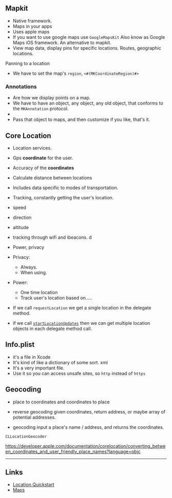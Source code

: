 ## Mapkit

* Native framework.
* Maps in your apps
* Uses apple maps
* If you want to use google maps use `GoogleMapsKit` Also know as Google Maps iOS framework. An alternative to mapkit.
* View map data, display pins for specific locations. Routes, geographic locations. 

Panning to a location

* We have to set the map's `region`, `<#(MKCoordinateRegion)#>`

### Annotations

* Are how we display points on a map.
* We have to have an object, any object, any old object, that conforms to the `MKAnnotation` protocol.
* 
* Pass that object to maps, and then customize if you like, that's it.

## Core Location

* Location services.
* Gps **coordinate** for the user.
* Accuracy of the **coordinates**
* Calculate distance between locations
* Includes data specific to modes of transportation. 
* Tracking, constantly getting the user's location.
* speed
* direction
* altitude
* tracking through wifi and ibeacons. d

* Power, privacy

* Privacy:
  * Always.
  * When using.

* Power:
  * One time location
  * Track user's location based on..... 

* If we call `requestLocation` we get a single location in the delegate method.
* if we call [`startLocationUpdates`](https://developer.apple.com/documentation/corelocation/cllocationmanager/1423750-startupdatinglocation?language=objc) then we can get multiple location objects in each delegate method call.

## Info.plist

* it's a file in Xcode
* It's kind of like a dictionary of some sort. xml
* It's a very important file.
* Use it so you can access unsafe sites, so `http` instead of `https`

## Geocoding

* place to coordinates and coordinates to place

* reverse geocoding given coordinates, return address, or maybe array of potential addresses. 
* geocoding input a place's name / address, and returns the coordinates.

`CLLocationGeocoder`

https://developer.apple.com/documentation/corelocation/converting_between_coordinates_and_user_friendly_place_names?language=objc

---

## Links

* [Location Quickstart](https://github.com/codepath/ios_guides/wiki/Location-Quickstart)
* [Maps](https://github.com/codepath/ios_guides/wiki/Maps)
